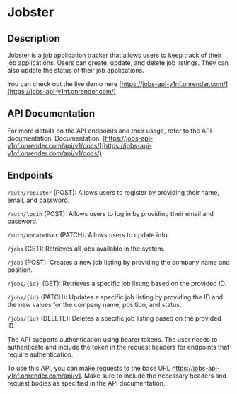 # Jobster

## Description

Jobster is a job application tracker that allows users to keep track of their job applications. Users can create, update, and delete job listings. They can also update the status of their job applications.

You can check out the live demo here [https://jobs-api-y1nf.onrender.com/](https://jobs-api-y1nf.onrender.com/)

## API Documentation

For more details on the API endpoints and their usage, refer to the API documentation.
Documentation: [https://jobs-api-y1nf.onrender.com/api/v1/docs/](https://jobs-api-y1nf.onrender.com/api/v1/docs/)

## Endpoints

`/auth/register` (POST): Allows users to register by providing their name, email, and password.

`/auth/login` (POST): Allows users to log in by providing their email and password.

`/auth/updateUser` (PATCH): Allows users to update info.

`/jobs` (GET): Retrieves all jobs available in the system.

`/jobs` (POST): Creates a new job listing by providing the company name and position.

`/jobs/{id} `(GET): Retrieves a specific job listing based on the provided ID.

`/jobs/{id}` (PATCH): Updates a specific job listing by providing the ID and the new values for the company name, position, and status.

`/jobs/{id}` (DELETE): Deletes a specific job listing based on the provided ID.

The API supports authentication using bearer tokens. The user needs to authenticate and include the token in the request headers for endpoints that require authentication.

To use this API, you can make requests to the base URL https://jobs-api-y1nf.onrender.com/api/v1. Make sure to include the necessary headers and request bodies as specified in the API documentation.
